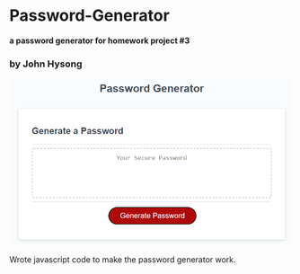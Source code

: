 # Password-Generator
**a password generator for homework project #3**
### by John Hysong

![screenshot](pwgeneratorscreenshot.png)

Wrote javascript code to make the password generator work.